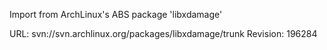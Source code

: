 Import from ArchLinux's ABS package 'libxdamage'

URL: svn://svn.archlinux.org/packages/libxdamage/trunk
Revision: 196284
